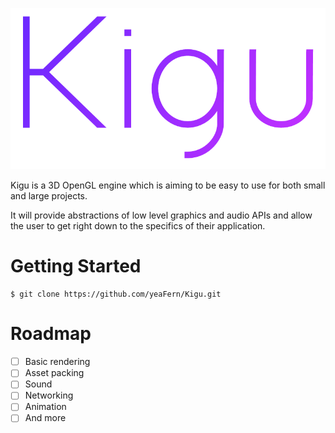 <p align="center">
    <img src="https://github.com/yeaFern/Kigu/blob/master/Docs/Logo.png?raw=true" />
</p>

Kigu is a 3D OpenGL engine which is aiming to be easy to use for both small and large projects.

It will provide abstractions of low level graphics and audio APIs and allow the user to get right down to the specifics of their application.

# Getting Started
```
$ git clone https://github.com/yeaFern/Kigu.git
```

# Roadmap
 - [ ] Basic rendering
 - [ ] Asset packing
 - [ ] Sound
 - [ ] Networking
 - [ ] Animation
 - [ ] And more
